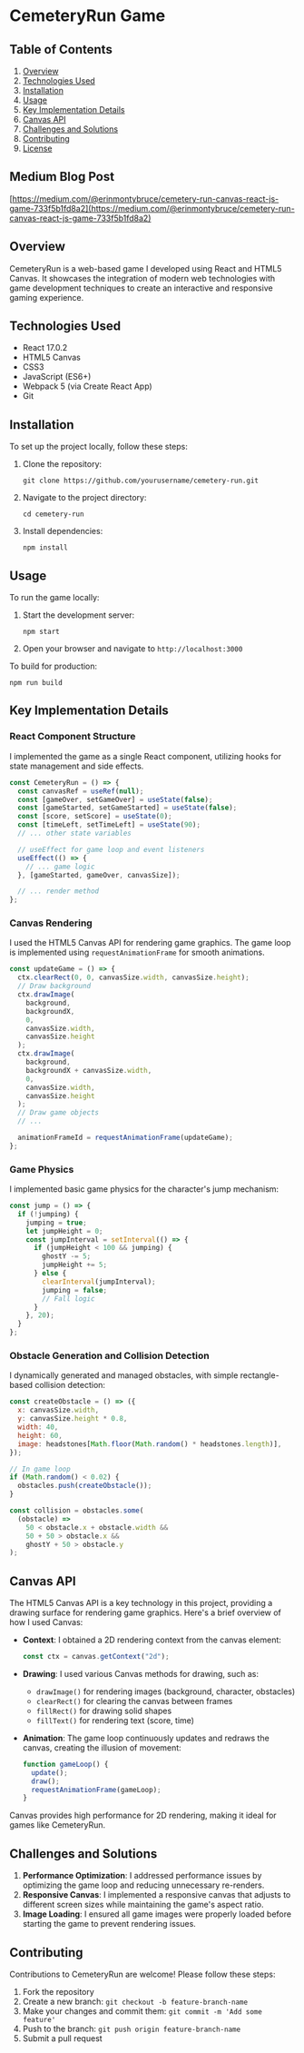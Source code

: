 # CemeteryRun Game

## Table of Contents

1. [Overview](#overview)
2. [Technologies Used](#technologies-used)
3. [Installation](#installation)
4. [Usage](#usage)
5. [Key Implementation Details](#key-implementation-details)
6. [Canvas API](#canvas-api)
7. [Challenges and Solutions](#challenges-and-solutions)
8. [Contributing](#contributing)
9. [License](#license)

## Medium Blog Post

[https://medium.com/@erinmontybruce/cemetery-run-canvas-react-js-game-733f5b1fd8a2](https://medium.com/@erinmontybruce/cemetery-run-canvas-react-js-game-733f5b1fd8a2)

## Overview

CemeteryRun is a web-based game I developed using React and HTML5 Canvas. It showcases the integration of modern web technologies with game development techniques to create an interactive and responsive gaming experience.

## Technologies Used

- React 17.0.2
- HTML5 Canvas
- CSS3
- JavaScript (ES6+)
- Webpack 5 (via Create React App)
- Git

## Installation

To set up the project locally, follow these steps:

1. Clone the repository:
   ```
   git clone https://github.com/yourusername/cemetery-run.git
   ```
2. Navigate to the project directory:
   ```
   cd cemetery-run
   ```
3. Install dependencies:
   ```
   npm install
   ```

## Usage

To run the game locally:

1. Start the development server:
   ```
   npm start
   ```
2. Open your browser and navigate to `http://localhost:3000`

To build for production:

```
npm run build
```

## Key Implementation Details

### React Component Structure

I implemented the game as a single React component, utilizing hooks for state management and side effects.

```javascript
const CemeteryRun = () => {
  const canvasRef = useRef(null);
  const [gameOver, setGameOver] = useState(false);
  const [gameStarted, setGameStarted] = useState(false);
  const [score, setScore] = useState(0);
  const [timeLeft, setTimeLeft] = useState(90);
  // ... other state variables

  // useEffect for game loop and event listeners
  useEffect(() => {
    // ... game logic
  }, [gameStarted, gameOver, canvasSize]);

  // ... render method
};
```

### Canvas Rendering

I used the HTML5 Canvas API for rendering game graphics. The game loop is implemented using `requestAnimationFrame` for smooth animations.

```javascript
const updateGame = () => {
  ctx.clearRect(0, 0, canvasSize.width, canvasSize.height);
  // Draw background
  ctx.drawImage(
    background,
    backgroundX,
    0,
    canvasSize.width,
    canvasSize.height
  );
  ctx.drawImage(
    background,
    backgroundX + canvasSize.width,
    0,
    canvasSize.width,
    canvasSize.height
  );
  // Draw game objects
  // ...

  animationFrameId = requestAnimationFrame(updateGame);
};
```

### Game Physics

I implemented basic game physics for the character's jump mechanism:

```javascript
const jump = () => {
  if (!jumping) {
    jumping = true;
    let jumpHeight = 0;
    const jumpInterval = setInterval(() => {
      if (jumpHeight < 100 && jumping) {
        ghostY -= 5;
        jumpHeight += 5;
      } else {
        clearInterval(jumpInterval);
        jumping = false;
        // Fall logic
      }
    }, 20);
  }
};
```

### Obstacle Generation and Collision Detection

I dynamically generated and managed obstacles, with simple rectangle-based collision detection:

```javascript
const createObstacle = () => ({
  x: canvasSize.width,
  y: canvasSize.height * 0.8,
  width: 40,
  height: 60,
  image: headstones[Math.floor(Math.random() * headstones.length)],
});

// In game loop
if (Math.random() < 0.02) {
  obstacles.push(createObstacle());
}

const collision = obstacles.some(
  (obstacle) =>
    50 < obstacle.x + obstacle.width &&
    50 + 50 > obstacle.x &&
    ghostY + 50 > obstacle.y
);
```

## Canvas API

The HTML5 Canvas API is a key technology in this project, providing a drawing surface for rendering game graphics. Here's a brief overview of how I used Canvas:

- **Context**: I obtained a 2D rendering context from the canvas element:

  ```javascript
  const ctx = canvas.getContext("2d");
  ```

- **Drawing**: I used various Canvas methods for drawing, such as:

  - `drawImage()` for rendering images (background, character, obstacles)
  - `clearRect()` for clearing the canvas between frames
  - `fillRect()` for drawing solid shapes
  - `fillText()` for rendering text (score, time)

- **Animation**: The game loop continuously updates and redraws the canvas, creating the illusion of movement:
  ```javascript
  function gameLoop() {
    update();
    draw();
    requestAnimationFrame(gameLoop);
  }
  ```

Canvas provides high performance for 2D rendering, making it ideal for games like CemeteryRun.

## Challenges and Solutions

1. **Performance Optimization**: I addressed performance issues by optimizing the game loop and reducing unnecessary re-renders.
2. **Responsive Canvas**: I implemented a responsive canvas that adjusts to different screen sizes while maintaining the game's aspect ratio.
3. **Image Loading**: I ensured all game images were properly loaded before starting the game to prevent rendering issues.

## Contributing

Contributions to CemeteryRun are welcome! Please follow these steps:

1. Fork the repository
2. Create a new branch: `git checkout -b feature-branch-name`
3. Make your changes and commit them: `git commit -m 'Add some feature'`
4. Push to the branch: `git push origin feature-branch-name`
5. Submit a pull request
